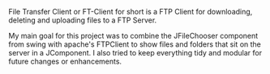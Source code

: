 File Transfer Client or FT-Client for short is a FTP Client for downloading, deleting and uploading files to a FTP Server. 

My main goal for this project was to combine the JFileChooser component from swing with apache's FTPClient to show files 
and folders that sit on the server in a JComponent. I also tried to keep everything tidy and modular for future changes or enhancements.
